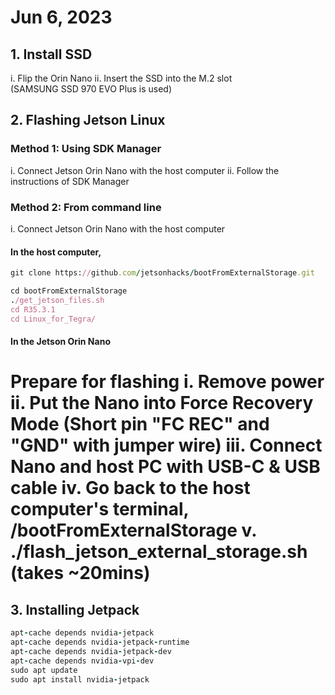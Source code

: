 # Jun 6, 2023
## 1. Install SSD
i. Flip the Orin Nano
ii. Insert the SSD into the M.2 slot  
(SAMSUNG SSD 970 EVO Plus is used)

## 2. Flashing Jetson Linux 
### Method 1: Using SDK Manager
i. Connect Jetson Orin Nano with the host computer 
ii. Follow the instructions of SDK Manager
### Method 2: From command line
i. Connect Jetson Orin Nano with the host computer 
#### In the host computer,
```ruby
git clone https://github.com/jetsonhacks/bootFromExternalStorage.git
```

```ruby
cd bootFromExternalStorage
./get_jetson_files.sh
cd R35.3.1
cd Linux_for_Tegra/
```

#### In the Jetson Orin Nano
Prepare for flashing
i. Remove power
ii. Put the Nano into Force Recovery Mode (Short pin "FC REC" and "GND" with jumper wire)
iii. Connect Nano and host PC with USB-C & USB cable
iv. Go back to the host computer's terminal, /bootFromExternalStorage
v. ./flash_jetson_external_storage.sh (takes ~20mins)
====================================================================================================
## 3. Installing Jetpack
```ruby
apt-cache depends nvidia-jetpack
apt-cache depends nvidia-jetpack-runtime
apt-cache depends nvidia-jetpack-dev
apt-cache depends nvidia-vpi-dev
sudo apt update
sudo apt install nvidia-jetpack
```



